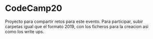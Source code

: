 # CodeCamp20
Proyecto para compartir retos para este evento.
Para participar, subir carpetas igual que el formato 2019, con los ficheros para la creacion
asi como los write ups.
